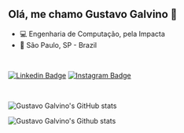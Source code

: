 ## Olá, me chamo Gustavo Galvino  👋

- 💻 Engenharia de Computação, pela Impacta
- 📍 São Paulo, SP - Brazil

<br>

[![Linkedin Badge](https://img.shields.io/badge/-LinkedIn-blue?style=flat-square&logo=Linkedin&logoColor=white&link=https://www.linkedin.com/in/isadora-rodrigues-stangarlin-48402b141/)](https://www.linkedin.com/in/gustavo-galvino-2b93941a3/) [![Instagram Badge](https://img.shields.io/badge/-Instagram-violet?style=flat-square&logo=Instagram&logoColor=white&link=https://www.instagram.com/papodedev/)](https://www.instagram.com/gusgalvino/)

<br>

![Gustavo Galvino's GitHub stats](https://github-readme-stats.vercel.app/api?username=gustavogalvino&show_icons=true&title_color=ffffff&text_color=ffffff&icon_color=6b1ce9&bg_color=349,ff8400,f600af,bf2b94,6b1ce9)

![Gustavo Galvino's Github stats](https://github-readme-stats.vercel.app/api/top-langs/?username=gustavogalvino&layout=compact&title_color=ffffff&text_color=ffffff&bg_color=349,ff8400,f600af,bf2b94,6b1ce9)
